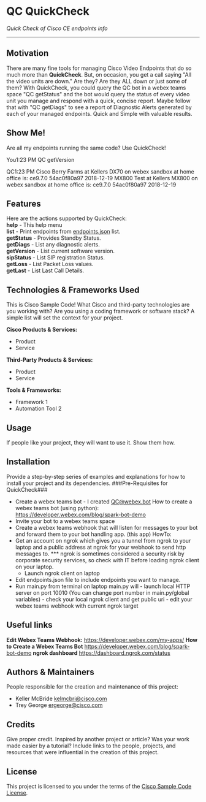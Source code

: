 # QC QuickCheck

*Quick Check of Cisco CE endpoints info*

---

## Motivation

There are many fine tools for managing Cisco Video Endpoints that do so much more than **QuickCheck**.  But, on occasion, you get a call saying "All the video units are down." Are they?  Are they ALL down or just some of them?  With QuickCheck, you could query the QC bot in a webex teams space "QC getStatus" and the bot would query the status of every video unit you manage and respond with a quick, concise report. Maybe follow that with "QC getDiags" to see a report of Diagnostic Alerts generated by each of your managed endpoints.  Quick and Simple with valuable results.

## Show Me!

Are all my endpoints running the same code?  Use QuickCheck!

You1:23 PM
QC getVersion

QC1:23 PM
Cisco Berry Farms at Kellers DX70 on webex sandbox at home office is:
	 ce9.7.0 54ac0f80a97 2018-12-19
MX800 Test at Kellers MX800 on webex sandbox at home office is:
	 ce9.7.0 54ac0f80a97 2018-12-19

## Features

  Here are the actions supported by QuickCheck:  
  **help**       - This help menu  
  **list**       - Print endpoints from [endpoints.json](./endpoints.json) list.  
  **getStatus**  - Provides Standby Status.  
  **getDiags**   - List any diagnostic alerts.  
  **getVersion** - List current software version.  
  **sipStatus**  - List SIP registration Status.  
  **getLoss**    - List Packet Loss values.  
  **getLast**    - List Last Call Details.  

## Technologies & Frameworks Used

This is Cisco Sample Code!  What Cisco and third-party technologies are you working with?  Are you using a coding framework or software stack?  A simple list will set the context for your project.

**Cisco Products & Services:**

- Product
- Service

**Third-Party Products & Services:**

- Product
- Service

**Tools & Frameworks:**

- Framework 1
- Automation Tool 2

## Usage

If people like your project, they will want to use it.  Show them how.

## Installation

Provide a step-by-step series of examples and explanations for how to install your project and its dependencies.
###Pre-Requisites for QuickCheck###
  - Create a webex teams bot - I created QC@webex.bot
      How to create a webex teams bot (using python):
  https://developer.webex.com/blog/spark-bot-demo
  - Invite your bot to a webex teams space
  - Create a webex teams webhook that will listen for messages to your bot and forward them to your bot handling app. (this app)
    HowTo:
  - Get an account on ngrok which gives you a tunnel from ngrok to your laptop and a public address at ngrok for your webhook to send http messages to.  *** ngrok is sometimes considered a security risk by corporate security services, so check with IT before loading ngrok client on your laptop.
    - Launch ngrok client on laptop
- Edit endpoints.json file to include endpoints you want to manage.
- Run main.py from terminal on laptop
    main.py will
      - launch local HTTP server on port 10010
        (You can change port number in main.py/global variables)
      - check your local ngrok client and get public uri
      - edit your webex teams webhook with current ngrok target

## Useful links
**Edit Webex Teams Webhook:**  https://developer.webex.com/my-apps/
**How to Create a Webex Teams Bot**  https://developer.webex.com/blog/spark-bot-demo
**ngrok dashboard**  https://dashboard.ngrok.com/status



## Authors & Maintainers

People responsible for the creation and maintenance of this project:

- Keller McBride <kelmcbri@cisco.com>
- Trey George <ergeorge@cisco.com>

## Credits

Give proper credit.  Inspired by another project or article?  Was your work made easier by a tutorial?  Include links to the people, projects, and resources that were influential in the creation of this project.

## License

This project is licensed to you under the terms of the [Cisco Sample
Code License](./LICENSE).
